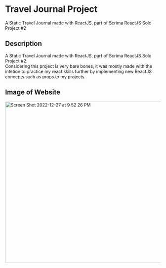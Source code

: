 # Travel Journal Project

A Static Travel Journal made with ReactJS, part of Scrima ReactJS Solo Project #2

## Description

A Static Travel Journal made with ReactJS, part of Scrima ReactJS Solo Project #2. <br>
Considering this project is very bare bones, it was mostly made with the intetion to practice my react skills further by
implementing new ReactJS concepts such as props to my projects.

## Image of Website
<img width="521" alt="Screen Shot 2022-12-27 at 9 52 26 PM" src="https://user-images.githubusercontent.com/72222132/209749749-190293ea-de0b-46cd-983a-18eff16421d5.png">
